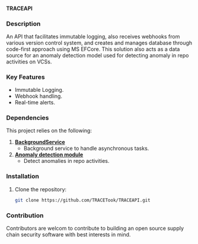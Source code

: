 #### TRACEAPI



### Description
An API that facilitates immutable logging, also receives webhooks from various version control system, and creates and manages database through code-first approach using MS EFCore. This solution also acts as a data source for an anomaly detection model used for detecting anomaly in repo activities on VCSs.

### Key Features
- Immutable Logging.
- Webhook handling.
- Real-time alerts.

### Dependencies
This project relies on the following:
1. **[BackgroundService](https://github.com/TRACETool/BackgroundService)**
   - Background service to handle asynchronous tasks.
2. **[Anomaly detection module](https://github.com/TRACETool/AnomalyModule)**
   - Detect anomalies in repo activities.

### Installation
1. Clone the repository:
   ```bash
   git clone https://github.com/TRACETook/TRACEAPI.git

### Contribution
 Contributors are welcom to contribute to building an open source supply chain security software with best interests in mind.

 
